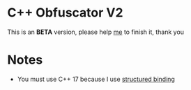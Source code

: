 # C++ Obfuscator V2

This is an **BETA** version, please help [me](https://www.facebook.com/Shitpost-d%E1%BA%A1o-100328492224653/) to finish it, thank you

# Notes
- You must use C++ 17 because I use [structured binding](https://en.cppreference.com/w/cpp/language/structured_binding)
